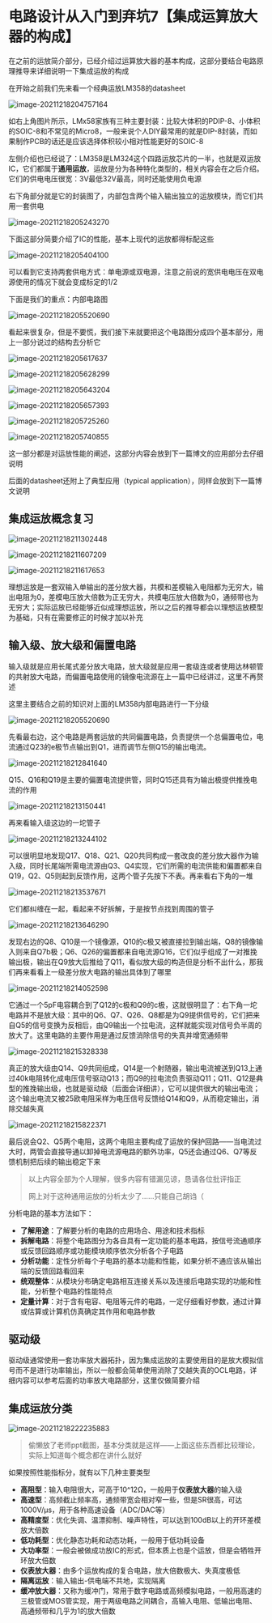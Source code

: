 # 电路设计从入门到弃坑7【集成运算放大器的构成】

在之前的运放简介部分，已经介绍过运算放大器的基本构成，这部分要结合电路原理推导来详细说明一下集成运放的构成

在开始之前我们先来看一个经典运放LM358的datasheet

![image-20211218204757164](电路设计从入门到弃坑7【集成运算放大器的构成】.assets/image-20211218204757164.png)

如右上角图片所示，LMx58家族有三种主要封装：比较大体积的PDIP-8、小体积的SOIC-8和不常见的Micro8，一般来说个人DIY最常用的就是DIP-8封装，而如果制作PCB的话还是应该选择体积较小相对性能更好的SOIC-8

左侧介绍也已经说了：LM358是LM324这个四路运放芯片的一半，也就是双运放IC，它们都属于**通用运放**，运放是分为各种特化类型的，相关内容会在之后介绍。它们的供电电压很宽：3V最低32V最高，同时还能使用负电源

右下角部分就是它的封装图了，内部包含两个输入输出独立的运放模块，而它们共用一套供电

![image-20211218205243270](电路设计从入门到弃坑7【集成运算放大器的构成】.assets/image-20211218205243270.png)

下面这部分简要介绍了IC的性能，基本上现代的运放都得标配这些

![image-20211218205404100](电路设计从入门到弃坑7【集成运算放大器的构成】.assets/image-20211218205404100.png)

可以看到它支持两套供电方式：单电源或双电源，注意之前说的宽供电电压在双电源使用的情况下就会变成标定的1/2

下面是我们的重点：内部电路图

![image-20211218205520690](电路设计从入门到弃坑7【集成运算放大器的构成】.assets/image-20211218205520690.png)

看起来很复杂，但是不要慌，我们接下来就要把这个电路图分成四个基本部分，用上一部分说过的结构去分析它

![image-20211218205617637](电路设计从入门到弃坑7【集成运算放大器的构成】.assets/image-20211218205617637.png)

![image-20211218205628299](电路设计从入门到弃坑7【集成运算放大器的构成】.assets/image-20211218205628299.png)

![image-20211218205643204](电路设计从入门到弃坑7【集成运算放大器的构成】.assets/image-20211218205643204.png)

![image-20211218205657393](电路设计从入门到弃坑7【集成运算放大器的构成】.assets/image-20211218205657393.png)

![image-20211218205725260](电路设计从入门到弃坑7【集成运算放大器的构成】.assets/image-20211218205725260.png)

![image-20211218205740855](电路设计从入门到弃坑7【集成运算放大器的构成】.assets/image-20211218205740855.png)

这一部分都是对运放性能的阐述，这部分内容会放到下一篇博文的应用部分去仔细说明

后面的datasheet还附上了典型应用（typical application），同样会放到下一篇博文说明

## 集成运放概念复习

![image-20211218211302448](电路设计从入门到弃坑7【集成运算放大器的构成】.assets/image-20211218211302448.png)

![image-20211218211607209](电路设计从入门到弃坑7【集成运算放大器的构成】.assets/image-20211218211607209.png)

![image-20211218211617653](电路设计从入门到弃坑7【集成运算放大器的构成】.assets/image-20211218211617653.png)

理想运放是一套双输入单输出的差分放大器，共模和差模输入电阻都为无穷大，输出电阻为0，差模电压放大倍数为正无穷大，共模电压放大倍数为0，通频带也为无穷大；实际运放已经能够近似成理想运放，所以之后的推导都会以理想运放模型为基础，只有在需要修正的时候才加以补充

## 输入级、放大级和偏置电路

输入级就是应用长尾式差分放大电路，放大级就是应用一套级连或者使用达林顿管的共射放大电路，而偏置电路使用的镜像电流源在上一篇中已经讲过，这里不再赘述

这里主要结合之前的知识对上面的LM358内部电路进行一下分级

![image-20211218205520690](电路设计从入门到弃坑7【集成运算放大器的构成】.assets/image-20211218205520690.png)

先看最右边，这个电路是两套运放的共同偏置电路，负责提供一个总偏置电位，电流通过Q23的e极节点输出到Q1，进而调节左侧Q15的输出电流。

![image-20211218212841640](电路设计从入门到弃坑7【集成运算放大器的构成】.assets/image-20211218212841640.png)

Q15、Q16和Q19是主要的偏置电流提供管，同时Q15还具有为输出极提供推挽电流的作用

![image-20211218213150441](电路设计从入门到弃坑7【集成运算放大器的构成】.assets/image-20211218213150441.png)

再来看输入级这边的一坨管子

![image-20211218213244102](电路设计从入门到弃坑7【集成运算放大器的构成】.assets/image-20211218213244102.png)

可以很明显地发现Q17、Q18、Q21、Q20共同构成一套改良的差分放大器作为输入级，同时长尾端所需电流源由Q3、Q4实现，它们所需的电流供能和偏置都来自Q19，Q2、Q5则起到反馈作用，这两个管子先按下不表。再来看右下角的一堆

![image-20211218213537671](电路设计从入门到弃坑7【集成运算放大器的构成】.assets/image-20211218213537671.png)

它们都纠缠在一起，看起来不好拆解，于是按节点找到周围的管子

![image-20211218213646290](电路设计从入门到弃坑7【集成运算放大器的构成】.assets/image-20211218213646290.png)

发现右边的Q8、Q10是一个镜像源，Q10的c极又被直接拉到输出端，Q8的镜像输入则来自Q7b极；Q6、Q26的偏置都来自电流源Q16，它们似乎组成了一对推挽输出极，输出在Q9放大后推给了Q11，看似放大级的构造但是分析不出什么，那我们再来看看上一级差分放大电路的输出具体到了哪里

![image-20211218214052598](电路设计从入门到弃坑7【集成运算放大器的构成】.assets/image-20211218214052598.png)

它通过一个5pF电容耦合到了Q12的c极和Q9的c极，这就很明显了：右下角一坨电路并不是放大级：其中的Q6、Q7、Q26、Q8都是为Q9提供信号的，它们把来自Q5的信号变换为反相后，由Q9输出一个拉电流，这样就能实现对信号负半周的放大了。这里电路的主要作用是通过反馈消除信号的失真并增宽通频带

![image-20211218215328338](电路设计从入门到弃坑7【集成运算放大器的构成】.assets/image-20211218215328338.png)

真正的放大级由Q14、Q9共同组成，Q14是一个射随器，输出电流被送到Q13上通过40k电阻转化成电压信号驱动Q13；而Q9的拉电流负责驱动Q11；Q11、Q12是典型的推挽输出级，也就是驱动级（后面会详细讲），它可以提供很大的输出电流；这个输出电流又被25欧电阻采样为电压信号反馈给Q14和Q9，从而稳定输出，消除交越失真

![image-20211218215822371](电路设计从入门到弃坑7【集成运算放大器的构成】.assets/image-20211218215822371.png)

最后说会Q2、Q5两个电阻，这两个电阻主要构成了运放的保护回路——当电流过大时，两管会直接导通以卸掉电流源电路的额外功率，Q5还会通过Q6、Q7等反馈机制把后续的输出稳定下来

> 以上内容全部为个人理解，很多内容有错漏见谅，恳请各位批评指正
>
> 网上对于这种通用运放的分析太少了......只能自己胡诌（

分析电路的基本方法如下：

* **了解用途**：了解要分析的电路的应用场合、用途和技术指标
* **拆解电路**：将整个电路图分为各自具有一定功能的基本电路，按信号流通顺序或反馈回路顺序或功能模块顺序依次分析各个子电路
* **分析功能**：定性分析每个子电路的基本功能和性能，如果分析不通应该从输出端的反馈回路看回来
* **统观整体**：从模块分布确定电路相互连接关系以及连接后电路实现的功能和性能，分析整个电路的性能特点
* **定量计算**：对于含有电容、电阻等元件的电路，一定仔细看好参数，通过计算或估算或计算机仿真确定其作用和电路参数

## 驱动级

驱动级通常使用一套功率放大器拓扑，因为集成运放的主要使用目的是放大模拟信号而不是进行功率输出，所以一般都会简单使用消除了交越失真的OCL电路，详细内容可以参考后面的功率放大电路部分，这里仅做简要介绍



## 集成运放分类

![image-20211218222235883](电路设计从入门到弃坑7【集成运算放大器的构成】.assets/image-20211218222235883.png)

> 偷懒放了老师ppt截图，基本分类就是这样——上面这些东西都比较理论，实际上知道每个概念都在讲什么就好

如果按照性能指标分，就有以下几种主要类型

* **高阻型**：输入电阻很大，可高于10^12Ω，一般用于**仪表放大器**的输入级
* **高速型**：高频截止频率高，通频带宽会相对窄一些，但是SR很高，可达1000V/μs，用于各种高速设备（ADC/DAC等）
* **高精度型**：优化失调、温漂抑制、噪声特性，可以达到100dB以上的开环差模放大倍数
* **低功耗型**：优化静态功耗和动态功耗，一般用于低功耗设备
* **大功率型**：一般会被做成功放IC的形式，但本质上也是个运放，但是会牺牲开环放大倍数
* **仪表放大器**：由多个运放构成的复合电路，放大倍数极大、失真度极低
* **隔离运放**：输入输出-供电端不共地，实现隔离
* **缓冲放大器**：又称为缓冲门，常用于数字电路或高频模拟电路，一般用高速的三极管或MOS管实现，用于两级电路之间耦合，高输入电阻、低输出电阻、高通频带和几乎为1的放大倍数
